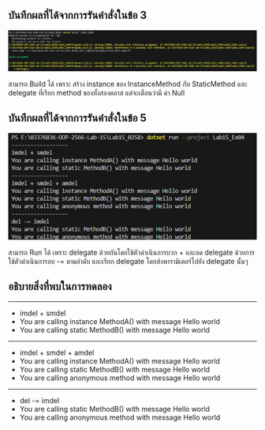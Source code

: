 ## บันทึกผลที่ได้จากการรันคำสั่งในข้อ 3

![pic](/Pictures/pic-10.png)

สามารถ Build ได้ เพราะ สร้าง instance ของ InstanceMethod กับ StaticMethod และ delegate ที่เรียก method ของทั้งสองคลาส แต่จะเตือนว่ามี ค่า Null
 
## บันทึกผลที่ได้จากการรันคำสั่งในข้อ 5

![pic](/Pictures/pic-11.png)

สามารถ Run ได้ เพราะ delegate ด้วยกันโดยใช้ตัวดำเนินการบวก + และลด delegate ด้วยการใช้ตัวดำเนินการลบ -= ตามลำดับ และเรียก delegate โดยส่งพารามิเตอร์ไปยัง delegate นั้นๆ 

## อธิบายสิ่งที่พบในการทดลอง

------------------
- imdel + smdel
- You are calling instance MethodA() with message Hello world
- You are calling static MethodB() with message Hello world
------------------
- imdel + smdel + amdel
- You are calling instance MethodA() with message Hello world
- You are calling static MethodB() with message Hello world
- You are calling anonymous method with message Hello world
------------------
- del -= imdel
- You are calling static MethodB() with message Hello world
- You are calling anonymous method with message Hello world

